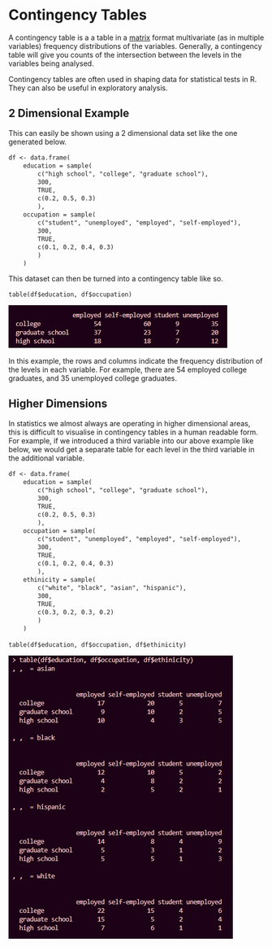 # Contingency Tables 

A contingency table is a a table in a [matrix](https://en.wikipedia.org/wiki/Matrix_(mathematics)) format multivariate (as in multiple variables) frequency distributions of the variables. Generally, a contingency table will give you counts of the intersection between the levels in the variables being analysed.

Contingency tables are often used in shaping data for statistical tests in R. They can also be useful in exploratory analysis.

## 2 Dimensional Example

This can easily be shown using a 2 dimensional data set like the one generated below.

```{r}
df <- data.frame(
    education = sample(
        c("high school", "college", "graduate school"),
        300,
        TRUE,
        c(0.2, 0.5, 0.3)
        ),
    occupation = sample(
        c("student", "unemployed", "employed", "self-employed"),
        300,
        TRUE,
        c(0.1, 0.2, 0.4, 0.3)
        )
    )
```

This dataset can then be turned into a contingency table like so.

```{r}
table(df$education, df$occupation)
```

![](attachments/Pasted%20image%2020240210113633.png)

In this example, the rows and columns indicate the frequency distribution of the levels in each variable. For example, there are 54 employed college graduates, and 35 unemployed college graduates.

## Higher Dimensions

In statistics we almost always are operating in higher dimensional areas, this is difficult to visualise in contingency tables in a human readable form. For example, if we introduced a third variable into our above example like below, we would get a separate table for each level in the third variable in the additional variable.

```{r}
df <- data.frame(
    education = sample(
        c("high school", "college", "graduate school"),
        300,
        TRUE,
        c(0.2, 0.5, 0.3)
        ),
    occupation = sample(
        c("student", "unemployed", "employed", "self-employed"),
        300,
        TRUE,
        c(0.1, 0.2, 0.4, 0.3)
        ),
    ethinicity = sample(
        c("white", "black", "asian", "hispanic"),
        300,
        TRUE,
        c(0.3, 0.2, 0.3, 0.2)
        )
    )

table(df$education, df$occupation, df$ethinicity)
```

![](attachments/Pasted%20image%2020240210115049.png)
